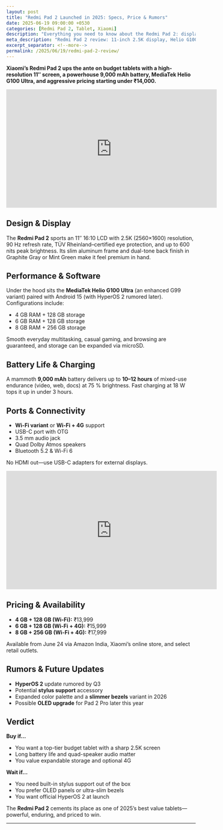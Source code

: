 ```yaml
---
layout: post
title: "Redmi Pad 2 Launched in 2025: Specs, Price & Rumors"
date: 2025-06-19 09:00:00 +0530
categories: [Redmi Pad 2, Tablet, Xiaomi]
description: "Everything you need to know about the Redmi Pad 2: display, performance, battery life, price tiers, color options, and upcoming features."
meta_description: "Redmi Pad 2 review: 11-inch 2.5K display, Helio G100 Ultra, 9,000 mAh battery, ₹13,999–₹17,999 pricing, and rumors of Android 15 and HyperOS 2."
excerpt_separator: <!--more-->
permalink: /2025/06/19/redmi-pad-2-review/
---
```


**Xiaomi’s Redmi Pad 2 ups the ante on budget tablets with a high-resolution 11″ screen, a powerhouse 9,000 mAh battery, MediaTek Helio G100 Ultra, and aggressive pricing starting under ₹14,000.**

<!-- Main-page video -->
<div class="video-embed">
  <iframe
    width="560" height="315"
    src="https://www.youtube.com/embed/yKjOcSk8JRU"
    title="Redmi Pad 2 – Great Value for the Price! Full Review"
    frameborder="0"
    allow="accelerometer; autoplay; clipboard-write; encrypted-media; gyroscope; picture-in-picture"
    allowfullscreen>
  </iframe>
</div>

<!--more-->

## Design & Display  
The **Redmi Pad 2** sports an 11″ 16:10 LCD with 2.5K (2560×1600) resolution, 90 Hz refresh rate, TÜV Rheinland–certified eye protection, and up to 600 nits peak brightness. Its slim aluminum frame and dual-tone back finish in Graphite Gray or Mint Green make it feel premium in hand.

## Performance & Software  
Under the hood sits the **MediaTek Helio G100 Ultra** (an enhanced G99 variant) paired with Android 15 (with HyperOS 2 rumored later). Configurations include:
- 4 GB RAM + 128 GB storage  
- 6 GB RAM + 128 GB storage  
- 8 GB RAM + 256 GB storage  

Smooth everyday multitasking, casual gaming, and browsing are guaranteed, and storage can be expanded via microSD.

## Battery Life & Charging  
A mammoth **9,000 mAh** battery delivers up to **10–12 hours** of mixed-use endurance (video, web, docs) at 75 % brightness. Fast charging at 18 W tops it up in under 3 hours.

## Ports & Connectivity  
- **Wi-Fi variant** or **Wi-Fi + 4G** support  
- USB-C port with OTG  
- 3.5 mm audio jack  
- Quad Dolby Atmos speakers  
- Bluetooth 5.2 & Wi-Fi 6  

No HDMI out—use USB-C adapters for external displays.

<!-- Mid-post video -->
<div class="video-embed">
  <iframe
    width="560" height="315"
    src="https://www.youtube.com/embed/z2u3oBOTlMw"
    title="Redmi Pad 2 Unboxing & Review: Worse than the Predecessor?"
    frameborder="0"
    allow="accelerometer; autoplay; clipboard-write; encrypted-media; gyroscope; picture-in-picture"
    allowfullscreen>
  </iframe>
</div>

## Pricing & Availability  
- **4 GB + 128 GB (Wi-Fi):** ₹13,999  
- **6 GB + 128 GB (Wi-Fi + 4G):** ₹15,999  
- **8 GB + 256 GB (Wi-Fi + 4G):** ₹17,999  

Available from June 24 via Amazon India, Xiaomi’s online store, and select retail outlets.

## Rumors & Future Updates  
- **HyperOS 2** update rumored by Q3  
- Potential **stylus support** accessory  
- Expanded color palette and a **slimmer bezels** variant in 2026  
- Possible **OLED upgrade** for Pad 2 Pro later this year

## Verdict  
**Buy if…**  
- You want a top-tier budget tablet with a sharp 2.5K screen  
- Long battery life and quad-speaker audio matter  
- You value expandable storage and optional 4G  

**Wait if…**  
- You need built-in stylus support out of the box  
- You prefer OLED panels or ultra-slim bezels  
- You want official HyperOS 2 at launch

The **Redmi Pad 2** cements its place as one of 2025’s best value tablets—powerful, enduring, and priced to win.

---

